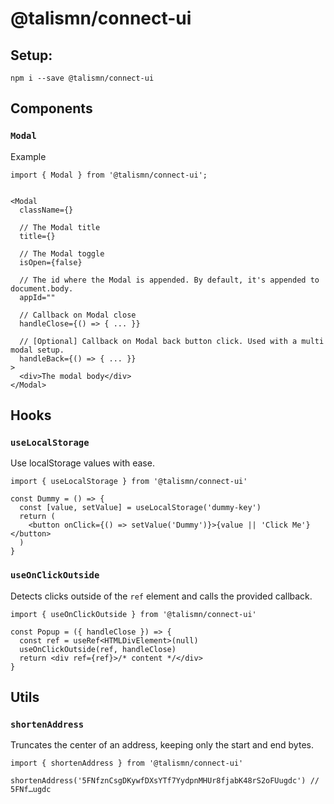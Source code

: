 # @talismn/connect-ui

## Setup:

```
npm i --save @talismn/connect-ui
```

## Components

### `Modal`

Example

```tsx
import { Modal } from '@talismn/connect-ui';


<Modal
  className={}

  // The Modal title
  title={}

  // The Modal toggle
  isOpen={false}

  // The id where the Modal is appended. By default, it's appended to document.body.
  appId=""

  // Callback on Modal close
  handleClose={() => { ... }}

  // [Optional] Callback on Modal back button click. Used with a multi modal setup.
  handleBack={() => { ... }}
>
  <div>The modal body</div>
</Modal>
```

## Hooks

### `useLocalStorage`

Use localStorage values with ease.

```tsx
import { useLocalStorage } from '@talismn/connect-ui'

const Dummy = () => {
  const [value, setValue] = useLocalStorage('dummy-key')
  return (
    <button onClick={() => setValue('Dummy')}>{value || 'Click Me'}</button>
  )
}
```

### `useOnClickOutside`

Detects clicks outside of the `ref` element and calls the provided callback.

```tsx
import { useOnClickOutside } from '@talismn/connect-ui'

const Popup = ({ handleClose }) => {
  const ref = useRef<HTMLDivElement>(null)
  useOnClickOutside(ref, handleClose)
  return <div ref={ref}>/* content */</div>
}
```

## Utils

### `shortenAddress`

Truncates the center of an address, keeping only the start and end bytes.

```tsx
import { shortenAddress } from '@talismn/connect-ui'

shortenAddress('5FNfznCsgDKywfDXsYTf7YydpnMHUr8fjabK48rS2oFUugdc') // 5FNf…ugdc
```
